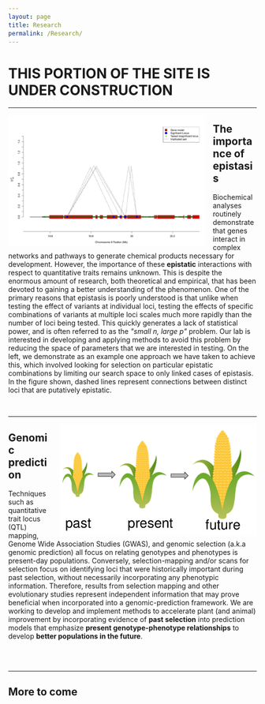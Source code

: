 ```yaml
---
layout: page
title: Research
permalink: /Research/
---
```

# THIS PORTION OF THE SITE IS UNDER CONSTRUCTION


-------------------------------
<div style="float: left; padding-right: 15px">
    <a href="http://beissingerlab.github.io/img/Figure4C.jpg"><img src="/img/Figure4C.jpg" title="Epistasis Figure" width="400" border="0"></a>
</div>

## The importance of epistasis
Biochemical analyses routinely demonstrate that genes interact in complex networks and pathways to generate chemical products necessary for development. However, the importance of these **epistatic** interactions with respect to quantitative traits remains unknown. This is despite the enormous amount of research, both theoretical and empirical, that has been devoted to gaining a better understanding of the phenomenon. One of the primary reasons that epistasis is poorly understood is that unlike when testing the effect of variants at individual loci, testing the effects of specific combinations of variants at multiple loci scales much more rapidly than the number of loci being tested. This quickly generates a lack of statistical power, and is often referred to as the *"small n, large p"* problem. Our lab is interested in developing and applying methods to avoid this problem by reducing the space of parameters that we are interested in testing. On the left, we demonstrate as an example one approach we have taken to achieve this, which involved looking for selection on particular epistatic combinations by limiting our search space to only linked cases of epistasis. In the figure shown, dashed lines represent connections between distinct loci that are putatively epistatic.

<br>

------------------
<div style="float: right; padding-left: 15px">
    <a href="http://beissingerlab.github.io/img/pastPresFuture.png"><img src="/img/pastPresFuture.png" title="Past Present Future" width="400" border="0"></a>
</div>

## Genomic prediction
Techniques such as quantitative trait locus (QTL) mapping, Genome Wide Association Studies (GWAS), and genomic selection (a.k.a genomic prediction) all focus on relating genotypes and phenotypes is present-day populations. Conversely, selection-mapping and/or scans for selection focus on identifying loci that were historically important during past selection, without necessarily incorporating any phenotypic information. Therefore, results from selection mapping and other evolutionary studies represent independent information that may prove beneficial when incorporated into a genomic-prediction framework. We are working to develop and implement methods to accelerate plant (and animal) improvement by incorporating evidence of **past selection** into prediction models that emphasize **present genotype-phenotype relationships** to develop **better populations in the future**.


<br><br>

------------------------
## More to come